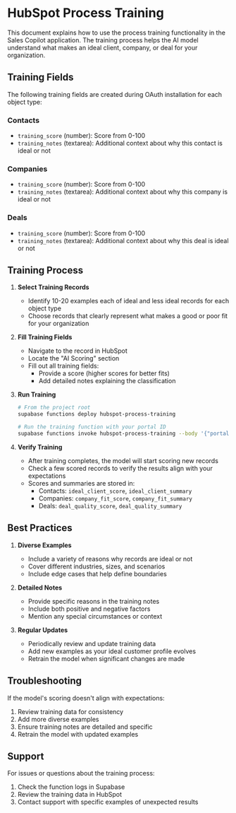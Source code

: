 # HubSpot Process Training

This document explains how to use the process training functionality in the Sales Copilot application. The training process helps the AI model understand what makes an ideal client, company, or deal for your organization.

## Training Fields

The following training fields are created during OAuth installation for each object type:

### Contacts
- `training_score` (number): Score from 0-100
- `training_notes` (textarea): Additional context about why this contact is ideal or not

### Companies
- `training_score` (number): Score from 0-100
- `training_notes` (textarea): Additional context about why this company is ideal or not

### Deals
- `training_score` (number): Score from 0-100
- `training_notes` (textarea): Additional context about why this deal is ideal or not

## Training Process

1. **Select Training Records**
   - Identify 10-20 examples each of ideal and less ideal records for each object type
   - Choose records that clearly represent what makes a good or poor fit for your organization

2. **Fill Training Fields**
   - Navigate to the record in HubSpot
   - Locate the "AI Scoring" section
   - Fill out all training fields:
     - Provide a score (higher scores for better fits)
     - Add detailed notes explaining the classification

3. **Run Training**
   ```bash
   # From the project root
   supabase functions deploy hubspot-process-training
   
   # Run the training function with your portal ID
   supabase functions invoke hubspot-process-training --body '{"portalId": "YOUR_PORTAL_ID"}'
   ```

4. **Verify Training**
   - After training completes, the model will start scoring new records
   - Check a few scored records to verify the results align with your expectations
   - Scores and summaries are stored in:
     - Contacts: `ideal_client_score`, `ideal_client_summary`
     - Companies: `company_fit_score`, `company_fit_summary`
     - Deals: `deal_quality_score`, `deal_quality_summary`

## Best Practices

1. **Diverse Examples**
   - Include a variety of reasons why records are ideal or not
   - Cover different industries, sizes, and scenarios
   - Include edge cases that help define boundaries

2. **Detailed Notes**
   - Provide specific reasons in the training notes
   - Include both positive and negative factors
   - Mention any special circumstances or context

3. **Regular Updates**
   - Periodically review and update training data
   - Add new examples as your ideal customer profile evolves
   - Retrain the model when significant changes are made

## Troubleshooting

If the model's scoring doesn't align with expectations:
1. Review training data for consistency
2. Add more diverse examples
3. Ensure training notes are detailed and specific
4. Retrain the model with updated examples

## Support

For issues or questions about the training process:
1. Check the function logs in Supabase
2. Review the training data in HubSpot
3. Contact support with specific examples of unexpected results 